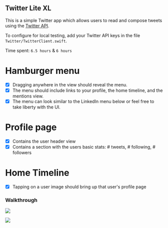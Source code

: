 ## Twitter Lite XL

This is a simple Twitter app which allows users to read and compose tweets using the [Twitter API](https://apps.twitter.com/).

To configure for local testing, add your Twitter API keys in the file `Twitter/TwitterClient.swift`.

Time spent: `6.5 hours` & `6 hours`

# Hamburger menu
- [x] Dragging anywhere in the view should reveal the menu.
- [x] The menu should include links to your profile, the home timeline, and the mentions view.
- [x] The menu can look similar to the LinkedIn menu below or feel free to take liberty with the UI.

# Profile page
- [x] Contains the user header view
- [x] Contains a section with the users basic stats: # tweets, # following, # followers

# Home Timeline
- [x] Tapping on a user image should bring up that user's profile page

### Walkthrough

![](http://i.imgur.com/nSc2VWU.gif)


![](http://i.imgur.com/qF493tF.gif)